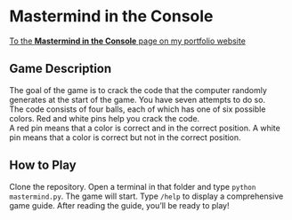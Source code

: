 # Mastermind in the Console

[To the **Mastermind in the Console** page on my portfolio website](https://julian-hoelz.github.io/mastermind.html?lang=en)

## Game Description

The goal of the game is to crack the code that the computer randomly generates at the start of the game. You have seven attempts to do so.<br>
The code consists of four balls, each of which has one of six possible colors. Red and white pins help you crack the code.<br>
A red pin means that a color is correct and in the correct position. A white pin means that a color is correct but not in the correct position.

## How to Play

Clone the repository. Open a terminal in that folder and type <code>python mastermind.py</code>. The game will start. Type <code>/help</code> to display a comprehensive game guide. After reading the guide, you’ll be ready to play!
